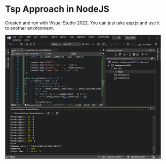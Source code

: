 # Tsp Approach in NodeJS

Created and run with Visual Studio 2022. You can just take app.js and use it to another environment.

![Fortran + Visual Studio](https://github.com/harveytriana/TspApproach/blob/master/NodeJS/Screens/node_vs_app.png)


